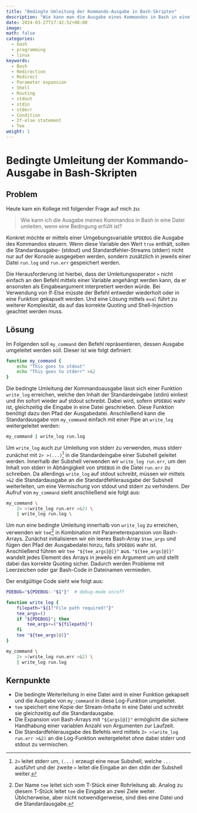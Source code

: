 ```yaml
---
title: "Bedingte Umleitung der Kommando-Ausgabe in Bash-Skripten"
description: "Wie kann man die Ausgabe eines Kommandos in Bash in eine Datei umleiten, wenn eine Bedingung erfüllt ist?"
date: 2024-03-27T17:42:52+08:00
image: 
math: false
categories:
  - bash
  - programming
  - linux
keywords:
  - Bash
  - Redirection
  - Redirect
  - Parameter expansion
  - Shell
  - Routing
  - stdout
  - stdin
  - stderr
  - Condition
  - If-else statement
  - Tee
weight: 1
---
```


# Bedingte Umleitung der Kommando-Ausgabe in Bash-Skripten

## Problem

Heute kam ein Kollege mit folgender Frage auf mich zu:

> Wie kann ich die Ausgabe meines Kommandos in Bash in eine Datei umleiten, wenn eine Bedingung erfüllt ist?

Konkret möchte er mittels einer Umgebungsvariable `$PDEBUG` die Ausgabe des Kommandos steuern. Wenn diese Variable den Wert `true` enthält, sollen die Standardausgabe- (stdout) und Standardfehler-Streams (stderr) nicht nur auf der Konsole ausgegeben werden, sondern zusätzlich in jeweils einer Datei `run.log` und `run.err` gespeichert werden.

Die Herausforderung ist hierbei, dass der Umleitungsoperator `>` nicht einfach an den Befehl mittels einer Variable angehängt werden kann, da er ansonsten als Eingabeargument interpretiert werden würde. Bei Verwendung von If-Else müsste der Befehl entweder wiederholt oder in eine Funktion gekapselt werden. Und eine Lösung mittels `eval` führt zu weiterer Komplexität, da auf das korrekte Quoting und Shell-Injection geachtet werden muss.

## Lösung

Im Folgenden soll `my_command` den Befehl repräsentieren, dessen Ausgabe umgeleitet werden soll. Dieser ist wie folgt definiert:

```bash
function my_command {
    echo "This goes to stdout"
    echo "This goes to stderr" >&2
}
```

Die bedingte Umleitung der Kommandoausgabe lässt sich einer Funktion `write_log` erreichen, welche den Inhalt der Standardeingabe (stdin) einliest und ihn sofort wieder auf stdout schreibt. Dabei wird, sofern `$PDEBUG` wahr ist, gleichzeitig die Eingabe in eine Datei geschrieben. Diese Funktion benötigt dazu den Pfad der Ausgabedatei. Anschließend kann die Standardausgabe von `my_command` einfach mit einer Pipe an `write_log` weitergeleitet werden:

```bash
my_command | write_log run.log
```

Um `write_log` auch zur Umleitung von stderr zu verwenden, muss stderr zunächst mit `2> >(...)`[^erkl] in die Standardeingabe einer Subshell geleitet werden. Innerhalb der Subshell verwenden wir `write_log run.err`, um den Inhalt von stderr in Abhängigkeit von `$PDEBUG` in die Datei `run.err` zu schreiben. Da allerdings `write_log` auf stdout schreibt, müssen wir mittels `>&2` die Standardausgabe an die Standardfehlerausgabe der Subshell weiterleiten, um eine Vermischung von stdout und stderr zu verhindern. Der Aufruf von `my_command` sieht anschließend wie folgt aus:

```bash
my_command \
    2> >(write_log run.err >&2) \
    | write_log run.log \
```

[^erkl]: `2>` leitet stderr um, `(...)` erzeugt eine neue Subshell, welche `...` ausführt und der zweite `>` leitet die Eingabe an den stdin der Subshell weiter.

Um nun eine bedingte Umleitung innerhalb von `write_log` zu erreichen, verwenden wir `tee`[^tee] in Kombination mit Parameterexpansion von Bash-Arrays. Zunächst initialisieren wir ein leeres Bash-Array `$tee_args` und fügen den Pfad der Ausgabedatei hinzu, falls `$PDEBUG` wahr ist. Anschließend führen wir `tee "${tee_args[@]}"` aus. `"${tee_args[@]}"` wandelt jedes Element des Arrays in jeweils ein Argument um und stellt dabei das korrekte Quoting sicher. Dadurch werden Probleme mit Leerzeichen oder gar Bash-Code in Dateinamen vermieden.

[^tee]: Der Name `tee` leitet sich vom T-Stück einer Rohrleitung ab. Analog zu diesem T-Stück leitet `tee` die Eingabe an zwei Ziele weiter. Üblicherweise, aber nicht notwendigerweise, sind dies eine Datei und die Standardausgabe.

Der endgültige Code sieht wie folgt aus:

```bash
PDEBUG="${PDEBUG:-"$1"}"  # debug-mode on/off

function write_log {
    filepath="${1?"File path required!"}"
    tee_args=()
    if "${PDEBUG}"; then
        tee_args+=("${filepath}")
    fi
    tee "${tee_args[@]}"
}

my_command \
    2> >(write_log run.err >&2) \
    | write_log run.log
```

## Kernpunkte

- Die bedingte Weiterleitung in eine Datei wird in einer Funktion gekapselt und die Ausgabe von `my_command` in diese Log-Funktion umgeleitet.
- `tee` speichert eine Kopie der Stream-Inhalte in eine Datei und schreibt sie gleichzeitig auf die Standardausgabe.
- Die Expansion von Bash-Arrays mit `"${args[@]}"` ermöglicht die sichere Handhabung einer variablen Anzahl von Argumenten zur Laufzeit.
- Die Standardfehlerausgabe des Befehls wird mittels `2> >(write_log run.err >&2)` an die Log-Funktion weitergeleitet ohne dabei stderr und stdout zu vermischen.